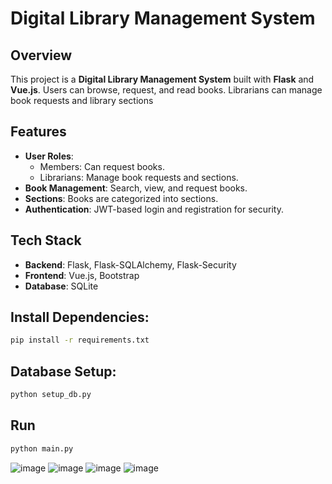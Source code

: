 # Digital Library Management System

## Overview

This project is a **Digital Library Management System** built with **Flask** and **Vue.js**. Users can browse, request, and read books. Librarians can manage book requests and library sections

## Features

- **User Roles**: 
  - Members: Can request books.
  - Librarians: Manage book requests and sections.
- **Book Management**: Search, view, and request books.
- **Sections**: Books are categorized into sections.
- **Authentication**: JWT-based login and registration for security.

## Tech Stack

- **Backend**: Flask, Flask-SQLAlchemy, Flask-Security
- **Frontend**: Vue.js, Bootstrap
- **Database**: SQLite

## Install Dependencies:
```bash
pip install -r requirements.txt
```
## Database Setup:
```bash
python setup_db.py
```
## Run
```bash
python main.py
```


![image](https://github.com/user-attachments/assets/baf9e4a4-7ce5-47f4-ac5f-80ff1624c669)
![image](https://github.com/user-attachments/assets/dd695390-f646-4f96-9554-3f1a75a0d31c)
![image](https://github.com/user-attachments/assets/10614ded-aa8f-412c-a1d2-0bc954d2b057)
![image](https://github.com/user-attachments/assets/5c3f3e09-6ace-4c7e-a3e0-041104d5bf06)

